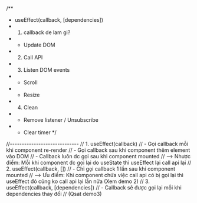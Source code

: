 
/**
 * useEffect(callback, [dependencies])
 * 1. callback de lam gi?
 * - Update DOM
 * 2. Call API
 * 3. Listen DOM events
 *    - Scroll
 *    - Resize
 * 4. Clean 
 *    - Remove listener / Unsubscribe
 *    - Clear timer
 */

//-----------------------------
// 1. useEffect(callback)
//  - Gọi callback mỗi khi component re-render
//  - Gọi callback sau khi component thêm element vào DOM
//  - Callback luôn dc gọi sau khi component mounted
//    --> Nhược điểm: Mỗi khi component đc gọi lại do useState thì useEffect lại call api lại
// 2. useEffect(callback, [])
//  - Chỉ gọi callback 1 lần sau khi component mounted
//    --> Ưu điểm: Khi component chứa việc call api có bị gọi lại thì useEffect đó cũng ko call api lại lần nữa (Xem demo 2)
// 3. useEffect(callback, [dependencies])
//  - Callback sẽ được gọi lại mỗi khi dependencies thay đổi
//    (Qsat demo3)